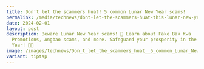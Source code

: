 ```yaml
---
title: Don't let the scammers huat! 5 common Lunar New Year scams!
permalink: /media/technews/dont-let-the-scammers-huat-this-lunar-new-year/
date: 2024-02-01
layout: post
description: Beware Lunar New Year scams! 🧨 Learn about Fake Bak Kwa
  Promotions, Angbao scams, and more. Safeguard your prosperity in the Dragon
  Year! 🧧🚨
image: /images/technews/Don_t_let_the_scammers_huat__5_common_Lunar_New_Year_scams_.jpg
variant: tiptap
---
```

